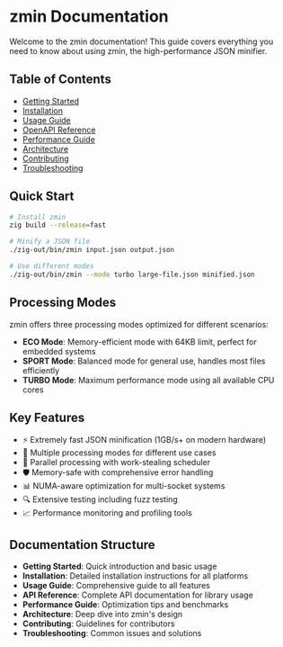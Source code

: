 # zmin Documentation

Welcome to the zmin documentation! This guide covers everything you need to know about using zmin, the high-performance JSON minifier.

## Table of Contents

- [Getting Started](getting-started.md)
- [Installation](installation.md)
- [Usage Guide](usage.md)
- [OpenAPI Reference](api-reference.yaml)
- [Performance Guide](performance.md)
- [Architecture](architecture.md)
- [Contributing](contributing.md)
- [Troubleshooting](troubleshooting.md)

## Quick Start

```bash
# Install zmin
zig build --release=fast

# Minify a JSON file
./zig-out/bin/zmin input.json output.json

# Use different modes
./zig-out/bin/zmin --mode turbo large-file.json minified.json
```

## Processing Modes

zmin offers three processing modes optimized for different scenarios:

- **ECO Mode**: Memory-efficient mode with 64KB limit, perfect for embedded systems
- **SPORT Mode**: Balanced mode for general use, handles most files efficiently
- **TURBO Mode**: Maximum performance mode using all available CPU cores

## Key Features

- ⚡ Extremely fast JSON minification (1GB/s+ on modern hardware)
- 🔧 Multiple processing modes for different use cases
- 🧵 Parallel processing with work-stealing scheduler
- 🛡️ Memory-safe with comprehensive error handling
- 📊 NUMA-aware optimization for multi-socket systems
- 🔍 Extensive testing including fuzz testing
- 📈 Performance monitoring and profiling tools

## Documentation Structure

- **Getting Started**: Quick introduction and basic usage
- **Installation**: Detailed installation instructions for all platforms
- **Usage Guide**: Comprehensive guide to all features
- **API Reference**: Complete API documentation for library usage
- **Performance Guide**: Optimization tips and benchmarks
- **Architecture**: Deep dive into zmin's design
- **Contributing**: Guidelines for contributors
- **Troubleshooting**: Common issues and solutions